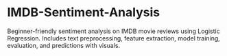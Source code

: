 # IMDB-Sentiment-Analysis
Beginner-friendly sentiment analysis on IMDB movie reviews using Logistic Regression. Includes text preprocessing, feature extraction, model training, evaluation, and predictions with visuals.
